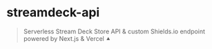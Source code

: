 # streamdeck-api

> Serverless Stream Deck Store API & custom Shields.io endpoint powered by Next.js & Vercel ⯅
